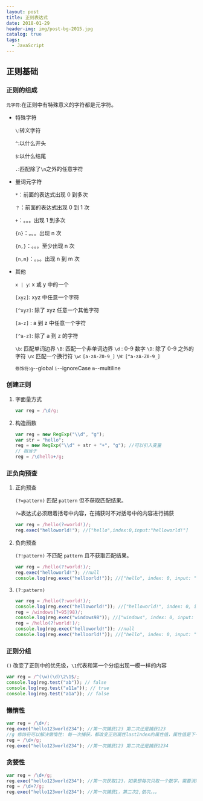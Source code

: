 ```yaml
---
layout: post
title: 正则表达式
date: 2018-01-29
header-img: img/post-bg-2015.jpg
catalog: true
tags:
  - JavaScript
---
```


## 正则基础

### 正则的组成

`元字符`:在正则中有特殊意义的字符都是元字符。

- 特殊字符

  `\`:转义字符

  `^`:以什么开头

  `$`:以什么结尾

  `.`:匹配除了`\n`之外的任意字符

- 量词元字符

  `*`：前面的表达式出现 0 到多次

  `？`：前面的表达式出现 0 到 1 次

  `+`：。。。出现 1 到多次

  `{n}`：。。。出现 n 次

  `{n,}`：。。。至少出现 n 次

  `{n,m}`：。。。出现 n 到 m 次

- 其他

  `x | y`: x 或 y 中的一个

  `[xyz]`: xyz 中任意一个字符

  `[^xyz]`: 除了 xyz 任意一个其他字符

  `[a-z]` : a 到 z 中任意一个字符

  `[^a-z]`: 除了 a 到 z 的字符

  `\b`: 匹配单词边界
  `\B`: 匹配一个非单词边界
  `\d` : 0-9 数字
  `\D`: 除了 0-9 之外的字符
  `\n`: 匹配一个换行符
  `\w`: `[a-zA-Z0-9_]`
  `\W`: `[^a-zA-Z0-9_]`

  `修饰符`:`g`--global `i`--ignoreCase `m`--multiline

### 创建正则

1.  字面量方式

    ```js
    var reg = /\d/g;
    ```

2.  构造函数

    ```js
    var reg = new RegExp("\\d", "g");
    var str = "hello";
    reg = new RegExp("\\d" + str + "+", "g"); //可以引入变量
    // 相当于
    reg = /\dhello+/g;
    ```

### 正负向预查

1.  正向预查

    `(?=pattern)` 匹配 `pattern` 但不获取匹配结果。

    `?=`表达式必须跟着括号中内容，在捕获时不对括号中的内容进行捕获

    ```js
    var reg = /hello(?=world!)/;
    reg.exec("helloworld!"); //["hello",index:0,input:"helloworld!"]
    ```

2.  负向预查

    `(?!pattern)` 不匹配 `pattern` 且不获取匹配结果。

    ```js
    var reg = /hello(?!world!)/;
    reg.exec("helloworld!"); //null
    console.log(reg.exec("helloorld!")); //["hello", index: 0, input: "helloorld!"]
    ```

3.  `(?:pattern)`

    ```js
    var reg = /hello(?:world!)/;
    console.log(reg.exec("helloworld!")); //["helloworld!", index: 0, input: "helloworld!"]
    reg = /windows(?=95|98)/;
    console.log(reg.exec("windows98")); //["windows", index: 0, input: "windows98"]
    reg = /hello(?!world!)/;
    console.log(reg.exec("helloworld!")); //null
    console.log(reg.exec("helloorld!")); //["hello", index: 0, input: "helloorld!"]
    ```

### 正则分组

`()` 改变了正则中的优先级，`\1`代表和第一个分组出现一模一样的内容

```js
var reg = /^(\w)(\d)\2\1$/;
console.log(reg.test("ab")); // false
console.log(reg.test("a11a")); // true
console.log(reg.test("a1a")); // false
```

### 懒惰性

```js
var reg = /\d+/;
reg.exec("hello123world234"); //第一次捕获123 第二次还是捕获123
//g 修饰符可以解决懒惰性: 每一次捕获，都改变正则属性lastIndex的属性值，属性值是下一次开始的索引位置；当下一次捕获时，开始的索引位置是上一次捕获的结束位置索引的下一个
reg = /\d+/g;
reg.exec("hello123world234"); //第一次捕获123 第二次还是捕获1234
```

### 贪婪性

```js
var reg = /\d+/g;
reg.exec("hello123world234"); //第一次获取123，如果想每次只取一个数字，需要消除贪婪性:把?加到量词元字符后边
reg = /\d+?/g;
reg.exec("hello123world234"); //第一次捕获1，第二次2,依次。。。
```
